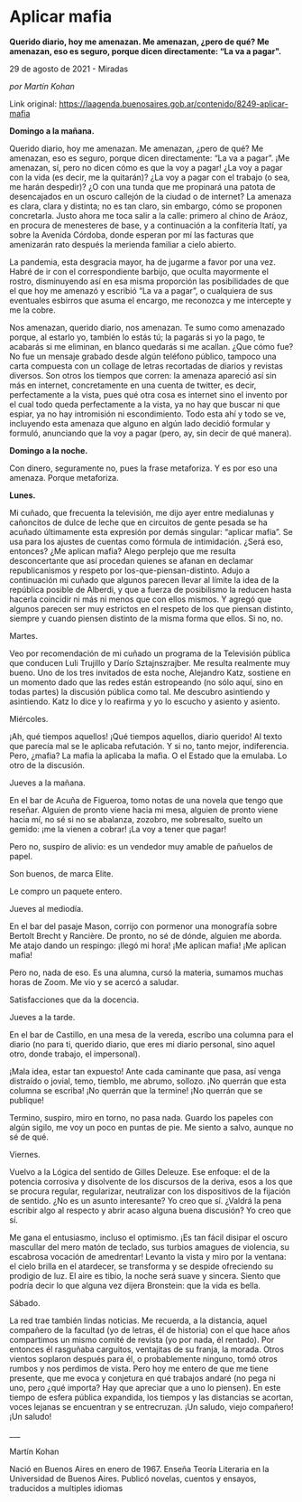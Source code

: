 # Aplicar mafia

**Querido diario, hoy me amenazan. Me amenazan, ¿pero de qué? Me amenazan, eso es seguro, porque dicen directamente: “La va a pagar".**

29 de agosto de 2021 - Miradas

_por Martín Kohan_

Link original: https://laagenda.buenosaires.gob.ar/contenido/8249-aplicar-mafia



**Domingo a la mañana.**




Querido diario, hoy me amenazan. Me amenazan, ¿pero de qué? Me amenazan, eso es seguro, porque dicen directamente: “La va a pagar”. ¡Me amenazan, sí, pero no dicen cómo es que la voy a pagar! ¿La voy a pagar con la vida (es decir, me la quitarán)? ¿La voy a pagar con el trabajo (o sea, me harán despedir)? ¿O con una tunda que me propinará una patota de desencajados en un oscuro callejón de la ciudad o de internet? La amenaza es clara, clara y distinta; no es tan claro, sin embargo, cómo se proponen concretarla. Justo ahora me toca salir a la calle: primero al chino de Aráoz, en procura de menesteres de base, y a continuación a la confitería Itatí, ya sobre la Avenida Córdoba, donde esperan por mí las facturas que amenizarán rato después la merienda familiar a cielo abierto.




La pandemia, esta desgracia mayor, ha de jugarme a favor por una vez. Habré de ir con el correspondiente barbijo, que oculta mayormente el rostro, disminuyendo así en esa misma proporción las posibilidades de que el que hoy me amenazó y escribió “La va a pagar”, o cualquiera de sus eventuales esbirros que asuma el encargo, me reconozca y me intercepte y me la cobre.




Nos amenazan, querido diario, nos amenazan. Te sumo como amenazado porque, al estarlo yo, también lo estás tú; la pagarás si yo la pago, te acabarás si me eliminan, en blanco quedarás si me acallan. ¿Que cómo fue? No fue un mensaje grabado desde algún teléfono público, tampoco una carta compuesta con un collage de letras recortadas de diarios y revistas diversos. Son otros los tiempos que corren: la amenaza apareció así sin más en internet, concretamente en una cuenta de twitter, es decir, perfectamente a la vista, pues qué otra cosa es internet sino el invento por el cual todo queda perfectamente a la vista, ya no hay que buscar ni que espiar, ya no hay intromisión ni escondimiento. Todo esta ahí y todo se ve, incluyendo esta amenaza que alguno en algún lado decidió formular y formuló, anunciando que la voy a pagar (pero, ay, sin decir de qué manera).




**Domingo a la noche.**




Con dinero, seguramente no, pues la frase metaforiza. Y es por eso una amenaza. Porque metaforiza.




**Lunes.**




Mi cuñado, que frecuenta la televisión, me dijo ayer entre medialunas y cañoncitos de dulce de leche que en circuitos de gente pesada se ha acuñado últimamente esta expresión por demás singular: “aplicar mafia”. Se usa para los ajustes de cuentas como fórmula de intimidación. ¿Será eso, entonces? ¿Me aplican mafia? Alego perplejo que me resulta desconcertante que así procedan quienes se afanan en declamar republicanismos y respeto por los-que-piensan-distinto. Adujo a continuación mi cuñado que algunos parecen llevar al límite la idea de la república posible de Alberdi, y que a fuerza de posibilismo la reducen hasta hacerla coincidir ni más ni menos que con ellos mismos. Y agregó que algunos parecen ser muy estrictos en el respeto de los que piensan distinto, siempre y cuando piensen distinto de la misma forma que ellos. Si no, no.




Martes.




Veo por recomendación de mi cuñado un programa de la Televisión pública que conducen Luli Trujillo y Darío Sztajnszrajber. Me resulta realmente muy bueno. Uno de los tres invitados de esta noche, Alejandro Katz, sostiene en un momento dado que las redes están estropeando (no sólo aquí, sino en todas partes) la discusión pública como tal. Me descubro asintiendo y asintiendo. Katz lo dice y lo reafirma y yo lo escucho y asiento y asiento.




Miércoles.




¡Ah, qué tiempos aquellos! ¡Qué tiempos aquellos, diario querido! Al texto que parecía mal se le aplicaba refutación. Y si no, tanto mejor, indiferencia. Pero, ¿mafia? La mafia la aplicaba la mafia. O el Estado que la emulaba. Lo otro de la discusión.




Jueves a la mañana.




En el bar de Acuña de Figueroa, tomo notas de una novela que tengo que reseñar. Alguien de pronto viene hacia mi mesa, alguien de pronto viene hacia mí, no sé si no se abalanza, zozobro, me sobresalto, suelto un gemido: ¡me la vienen a cobrar! ¡La voy a tener que pagar!




Pero no, suspiro de alivio: es un vendedor muy amable de pañuelos de papel.




Son buenos, de marca Elite.




Le compro un paquete entero.




Jueves al mediodía.




En el bar del pasaje Mason, corrijo con pormenor una monografía sobre Bertolt Brecht y Rancière. De pronto, no sé de dónde, alguien me aborda. Me atajo dando un respingo: ¡llegó mi hora! ¡Me aplican mafia! ¡Me aplican mafia!




Pero no, nada de eso. Es una alumna, cursó la materia, sumamos muchas horas de Zoom. Me vio y se acercó a saludar.




Satisfacciones que da la docencia.




Jueves a la tarde.




En el bar de Castillo, en una mesa de la vereda, escribo una columna para el diario (no para ti, querido diario, que eres mi diario personal, sino aquel otro, donde trabajo, el impersonal).




¡Mala idea, estar tan expuesto! Ante cada caminante que pasa, así venga distraído o jovial, temo, tiemblo, me abrumo, sollozo. ¡No querrán que esta columna se escriba! ¡No querrán que la termine! ¡No querrán que se publique!




Termino, suspiro, miro en torno, no pasa nada. Guardo los papeles con algún sigilo, me voy un poco en puntas de pie. Me siento a salvo, aunque no sé de qué.




Viernes.




Vuelvo a la Lógica del sentido de Gilles Deleuze. Ese enfoque: el de la potencia corrosiva y disolvente de los discursos de la deriva, esos a los que se procura regular, regularizar, neutralizar con los dispositivos de la fijación de sentido. ¿No es un asunto interesante? Yo creo que sí. ¿Valdrá la pena escribir algo al respecto y abrir acaso alguna buena discusión? Yo creo que sí.




Me gana el entusiasmo, incluso el optimismo. ¡Es tan fácil disipar el oscuro mascullar del mero matón de teclado, sus turbios amagues de violencia, su escabrosa vocación de amedrentar! Levanto la vista y miro por la ventana: el cielo brilla en el atardecer, se transforma y se despide ofreciendo su prodigio de luz. El aire es tibio, la noche será suave y sincera. Siento que podría decir lo que alguna vez dijera Bronstein: que la vida es bella.




Sábado.




La red trae también lindas noticias. Me recuerda, a la distancia, aquel compañero de la facultad (yo de letras, él de historia) con el que hace años compartimos un mismo comité de revista (yo por nada, él rentado). Por entonces él rasguñaba carguitos, ventajitas de su franja, la morada. Otros vientos soplaron después para él, o probablemente ninguno, tomó otros rumbos y nos perdimos de vista. Pero hoy me entero de que me tiene presente, que me evoca y conjetura en qué trabajos andaré (no pega ni uno, pero ¿qué importa? Hay que apreciar que a uno lo piensen). En este tiempo de esfera pública expandida, los tiempos y las distancias se acortan, voces lejanas se encuentran y se entrecruzan. ¡Un saludo, viejo compañero! ¡Un saludo!




\_\_\_




Martín Kohan




Nació en Buenos Aires en enero de 1967. Enseña Teoría Literaria en la Universidad de Buenos Aires. Publicó novelas, cuentos y ensayos, traducidos a multiples idiomas



